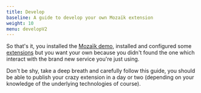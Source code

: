 ```yaml
---
title: Develop
baseline: A guide to develop your own Mozaïk extension
weight: 10
menu: developV2
---
```

So that's it, you installed the [Mozaïk demo](https://github.com/plouc/mozaik-demo), installed and configured some [extensions](/extensions) but you want your own because you didn't found the one which interact with the brand new service you're just using.

Don't be shy, take a deep breath and carefully follow this guide, you should be able to publish your crazy extension in a day or two (depending on your knowledge of the underlying technologies of course).

